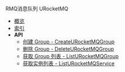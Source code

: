 <div class="sidebar_title icon__mq">RMQ消息队列 URocketMQ</div>


- [概览](api/urocketmq-api/README.md)
- [索引](api/urocketmq-api/index.md)
- **API**
    - [创建 Group - CreateURocketMQGroup](api/urocketmq-api/create_u_rocket_mq_group)
    - [删除 Group - DeleteURocketMQGroup](api/urocketmq-api/delete_u_rocket_mq_group)
    - [获取 Group 列表 - ListURocketMQGroup](api/urocketmq-api/list_u_rocket_mq_group)
    - [获取实例列表 - ListURocketMQService](api/urocketmq-api/list_u_rocket_mq_service)
